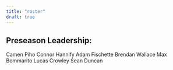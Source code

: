 ```yaml
---
title: "roster"
draft: true
---
```


## Preseason Leadership:

Camen Piho
Connor Hannify
Adam Fischette
Brendan Wallace
Max Bommarito
Lucas Crowley
Sean Duncan
